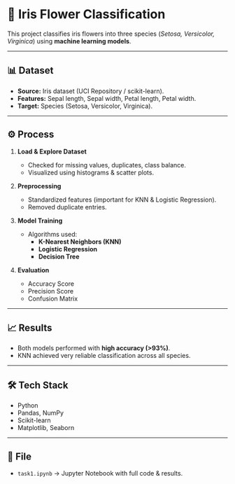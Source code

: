 # 🌸 Iris Flower Classification

This project classifies iris flowers into three species (*Setosa, Versicolor, Virginica*) using **machine learning models**.

---

## 📊 Dataset
- **Source:** Iris dataset (UCI Repository / scikit-learn).
- **Features:** Sepal length, Sepal width, Petal length, Petal width.
- **Target:** Species (Setosa, Versicolor, Virginica).

---

## ⚙️ Process
1. **Load & Explore Dataset**
   - Checked for missing values, duplicates, class balance.
   - Visualized using histograms & scatter plots.

2. **Preprocessing**
   - Standardized features (important for KNN & Logistic Regression).
   - Removed duplicate entries.

3. **Model Training**
   - Algorithms used:
     - **K-Nearest Neighbors (KNN)**
     - **Logistic Regression**
     - **Decision Tree**

4. **Evaluation**
   - Accuracy Score
   - Precision Score
   - Confusion Matrix

---

## 📈 Results
- Both models performed with **high accuracy (>93%)**.
- KNN achieved very reliable classification across all species.

---

## 🛠️ Tech Stack
- Python  
- Pandas, NumPy  
- Scikit-learn  
- Matplotlib, Seaborn  

---

## 📂 File
- `task1.ipynb` → Jupyter Notebook with full code & results.

